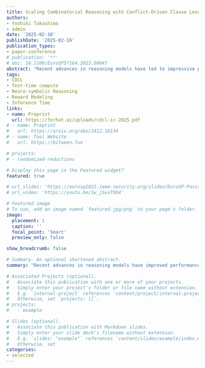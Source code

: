 ```yaml
---
title: Scaling Combinatorial Reasoning with Conflict-Driven Clause Learning In-Context
authors:
- Yoshiki Takashima
- admin 
date: '2025-02-16'
publishDate: '2025-02-16'
publication_types:
- paper-conference
# publication: '**'
# doi: 10.1109/EuroSP57164.2023.00047
abstract: "Recent advances in reasoning models have led to impressive performance in several areas of reason: first-order logic, mathematics, and computer programming to name a few. Yet these models do not scale to combinatorial reasoning tasks. These tasks require the model to find a solution out of a combinatorially large search space while reasoning correctly at each step of the search. Existing techniques for such problems are neuro-symbolic: they translate the problem into a formal representation and use symbolic solvers to conquer the combinatorial search space.  These approaches are often limited to rigid reasoning tasks that have exact formal translations and even then, translation incurs an error overhead, leading to lower performance. We propose CDCL-IC, a Chain-of-Thought (CoT) reasoning technique that conquers combinatorial search problems through Conflict-Driven Clause Learning~(CDCL). Our technique uses CDCL to learn bad patterns during backtracking CoT reasoning and blocks it using in-context learning to prune the search space. We implement CDCL-IC for Sudoku, and show that our approach greatly outperforms both traditional CoT and o3-mini on 9x9 Sudoku problems."
tags:
- CDCL 
- Test-time compute
- Neuro-symbolic Reasoning
- Reward Modeling 
- Inference Time
links:
- name: Preprint
  url: https://ferhat.ai/uploads/cdcl-ic-2025.pdf
# - name: Preprint
#   url: https://arxiv.org/abs/2412.18134
# - name: Tool Website
#   url: https://bitween.fun

# projects:
# - randomized-reductions

# Display this page in the Featured widget?
featured: true

# url_slides: 'https://eurosp2023.ieee-security.org/slides/EuroSP-Pascal-Slides.pdf'
# url_video: 'https://youtu.be/1w_jSuvThD4'

# Featured image
# To use, add an image named `featured.jpg/png` to your page's folder.
image:
  placement: 1 
  caption: ''
  focal_point: 'Smart'
  preview_only: false

show_breadcrumb: false

# Summary. An optional shortened abstract.
summary: "Recent advances in reasoning models have improved performance in logic, mathematics, and programming but struggle with combinatorial reasoning tasks due to the vast search space. Existing neuro-symbolic techniques rely on formal translations and symbolic solvers but are limited and error-prone. We introduce CDCL-IC, a Chain-of-Thought (CoT) reasoning approach leveraging Conflict-Driven Clause Learning (CDCL) to prune search spaces via in-context learning. Applied to Sudoku, CDCL-IC significantly outperforms traditional CoT and o3-mini on 9x9 puzzles."

# Associated Projects (optional).
#   Associate this publication with one or more of your projects.
#   Simply enter your project's folder or file name without extension.
#   E.g. `internal-project` references `content/project/internal-project/index.md`.
#   Otherwise, set `projects: []`.
# projects:
#   - example

# Slides (optional).
#   Associate this publication with Markdown slides.
#   Simply enter your slide deck's filename without extension.
#   E.g. `slides: "example"` references `content/slides/example/index.md`.
#   Otherwise, set 
categories:
- selected
---
```

